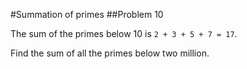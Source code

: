 #Summation of primes
##Problem 10

The sum of the primes below 10 is `2 + 3 + 5 + 7 = 17`.

Find the sum of all the primes below two million.
